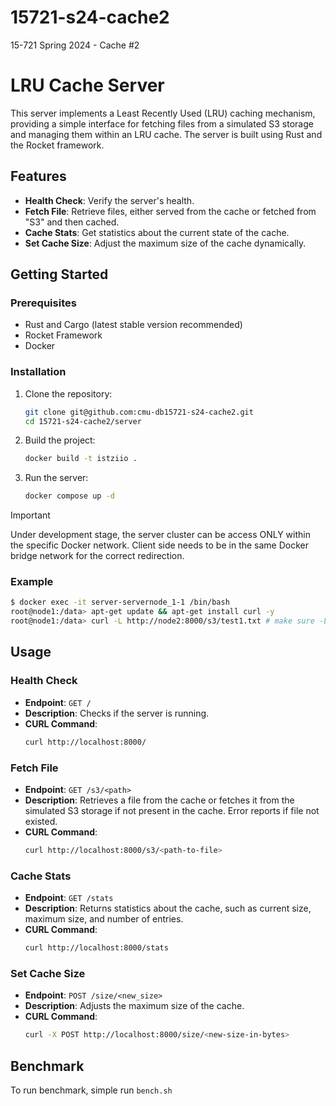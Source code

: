 # 15721-s24-cache2
15-721 Spring 2024 - Cache #2

# LRU Cache Server

This server implements a Least Recently Used (LRU) caching mechanism, providing a simple interface for fetching files from a simulated S3 storage and managing them within an LRU cache. The server is built using Rust and the Rocket framework.

## Features

- **Health Check**: Verify the server's health.
- **Fetch File**: Retrieve files, either served from the cache or fetched from "S3" and then cached.
- **Cache Stats**: Get statistics about the current state of the cache.
- **Set Cache Size**: Adjust the maximum size of the cache dynamically.

## Getting Started

### Prerequisites

- Rust and Cargo (latest stable version recommended)
- Rocket Framework
- Docker

### Installation

1. Clone the repository:
    ```sh
    git clone git@github.com:cmu-db15721-s24-cache2.git
    cd 15721-s24-cache2/server
    ```

2. Build the project:
    ```sh
    docker build -t istziio .
    ```

3. Run the server:
    ```sh
    docker compose up -d
    ```

> [!IMPORTANT]
> Under development stage, the server cluster can be access ONLY within the specific Docker network. Client side needs to be in the same Docker bridge network for the correct redirection.

### Example

```sh
$ docker exec -it server-servernode_1-1 /bin/bash
root@node1:/data> apt-get update && apt-get install curl -y
root@node1:/data> curl -L http://node2:8000/s3/test1.txt # make sure -L flag is set for auto redirect to the correct node
```


## Usage

### Health Check

- **Endpoint**: `GET /`
- **Description**: Checks if the server is running.
- **CURL Command**:
    ```sh
    curl http://localhost:8000/
    ```

### Fetch File

- **Endpoint**: `GET /s3/<path>`
- **Description**: Retrieves a file from the cache or fetches it from the simulated S3 storage if not present in the cache. Error reports if file not existed.
- **CURL Command**:
    ```sh
    curl http://localhost:8000/s3/<path-to-file>
    ```

### Cache Stats

- **Endpoint**: `GET /stats`
- **Description**: Returns statistics about the cache, such as current size, maximum size, and number of entries.
- **CURL Command**:
    ```sh
    curl http://localhost:8000/stats
    ```

### Set Cache Size

- **Endpoint**: `POST /size/<new_size>`
- **Description**: Adjusts the maximum size of the cache.
- **CURL Command**:
    ```sh
    curl -X POST http://localhost:8000/size/<new-size-in-bytes>
    ```

## Benchmark

To run benchmark, simple run `bench.sh`